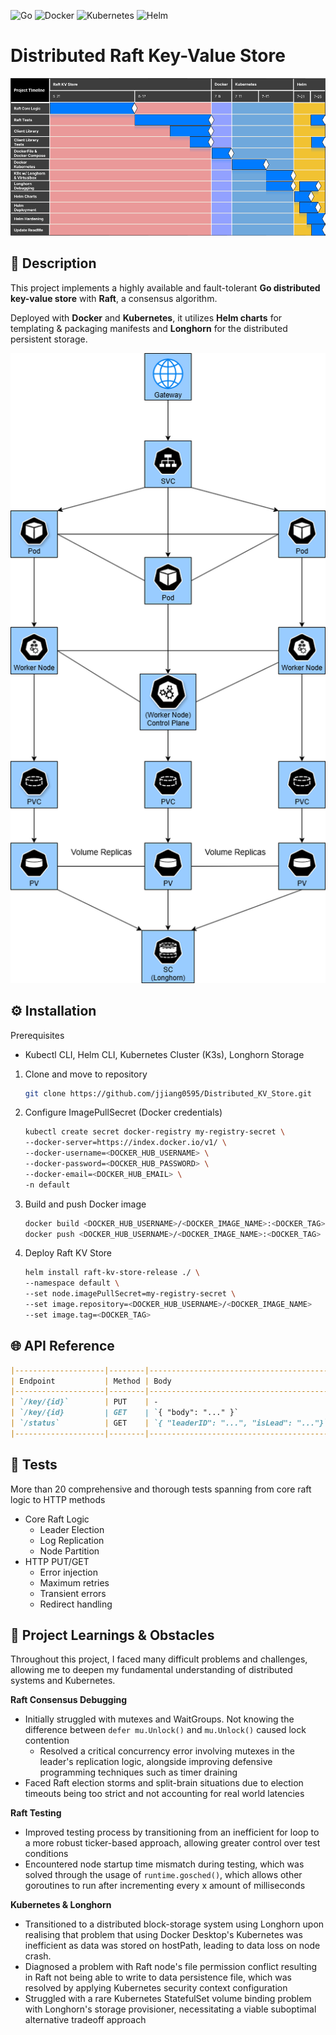 ![Go](https://img.shields.io/badge/Go-%2300ADD8.svg?&logo=go&logoColor=white)
![Docker](https://img.shields.io/badge/Docker-2496ED?logo=docker&logoColor=fff)
![Kubernetes](https://img.shields.io/badge/Kubernetes-326CE5?logo=kubernetes&logoColor=fff)
![Helm](https://img.shields.io/badge/Helm-0F1689?logo=helm&logoColor=fff)

# Distributed Raft Key-Value Store

![Gantt](/misc/project-gantt-chart.png)

## 📝 Description
This project implements a highly available and fault-tolerant **Go distributed key-value store** with **Raft**, a consensus algorithm. 

Deployed with **Docker** and **Kubernetes**, it utilizes **Helm charts** for templating & packaging manifests and **Longhorn** for the distributed persistent storage.

![](/misc/architecture_diagram.png)

## ⚙️ Installation
Prerequisites
- Kubectl CLI, Helm CLI, Kubernetes Cluster (K3s), Longhorn Storage

1. Clone and move to repository
    ```bash
    git clone https://github.com/jjiang0595/Distributed_KV_Store.git
    ```

2. Configure ImagePullSecret (Docker credentials)
    ```bash
    kubectl create secret docker-registry my-registry-secret \
    --docker-server=https://index.docker.io/v1/ \
    --docker-username=<DOCKER_HUB_USERNAME> \
    --docker-password=<DOCKER_HUB_PASSWORD> \
    --docker-email=<DOCKER_HUB_EMAIL> \
    -n default
    ```
3. Build and push Docker image
    ```bash
    docker build <DOCKER_HUB_USERNAME>/<DOCKER_IMAGE_NAME>:<DOCKER_TAG> .
    docker push <DOCKER_HUB_USERNAME>/<DOCKER_IMAGE_NAME>:<DOCKER_TAG>
    ```
4. Deploy Raft KV Store
    ```bash
    helm install raft-kv-store-release ./ \
    --namespace default \
    --set node.imagePullSecret=my-registry-secret \
    --set image.repository=<DOCKER_HUB_USERNAME>/<DOCKER_IMAGE_NAME>
    --set image.tag=<DOCKER_TAG>
    ```
   
## 🌐 API Reference
```markdown
|--------------------|--------|--------------------------------------------------------|----------------------------------------------------------------------------------------------------------------------------------------|
| Endpoint           | Method | Body                                                   | Description                                                                                                                            |
|--------------------|--------|--------------------------------------------------------|----------------------------------------------------------------------------------------------------------------------------------------|
| `/key/{id}`        | PUT    | -                                                      | Creates a key with an associated value in the database                                                                                 |
| `/key/{id}         | GET    | `{ "body": "..." }`                                    | Returns the value associated with the key if available                                                                                 |
| `/status`          | GET    | `{ "leaderID": "...", "isLead": "..."}`                | Returns the leader node's status                                                                                                       |
|--------------------|--------|--------------------------------------------------------|----------------------------------------------------------------------------------------------------------------------------------------|
```

## 🧪 Tests
More than 20 comprehensive and thorough tests spanning from core raft logic to HTTP methods
  - Core Raft Logic
    - Leader Election
    - Log Replication
    - Node Partition
  - HTTP PUT/GET
    - Error injection
    - Maximum retries 
    - Transient errors
    - Redirect handling

## 🚧 Project Learnings & Obstacles
Throughout this project, I faced many difficult problems and challenges, allowing me to deepen my fundamental understanding of distributed systems and Kubernetes.

**Raft Consensus Debugging**
- Initially struggled with mutexes and WaitGroups. Not knowing the difference between `defer mu.Unlock()` and `mu.Unlock()` caused lock contention
  - Resolved a critical concurrency error involving mutexes in the leader's replication logic, alongside improving defensive programming techniques such as timer draining
- Faced Raft election storms and split-brain situations due to election timeouts being too strict and not accounting for real world latencies

**Raft Testing**
- Improved testing process by transitioning from an inefficient for loop to a more robust ticker-based approach, allowing greater control over test conditions
- Encountered node startup time mismatch during testing, which was solved through the usage of `runtime.gosched()`, which allows other goroutines to run after incrementing every x amount of milliseconds

**Kubernetes & Longhorn**
- Transitioned to a distributed block-storage system using Longhorn upon realising that problem that using Docker Desktop's Kubernetes was inefficient as data was stored on hostPath, leading to data loss on node crash.
- Diagnosed a problem with Raft node's file permission conflict resulting in Raft not being able to write to data persistence file, which was resolved by applying Kubernetes security context configuration
- Struggled with a rare Kubernetes StatefulSet volume binding problem with Longhorn's storage provisioner, necessitating a viable suboptimal alternative tradeoff approach